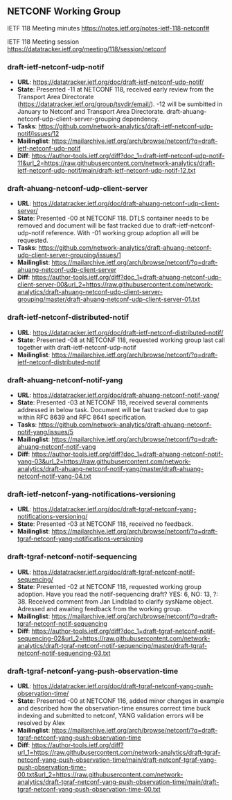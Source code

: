 ## NETCONF Working Group

IETF 118 Meeting minutes
https://notes.ietf.org/notes-ietf-118-netconf#

IETF 118 Meeting session
https://datatracker.ietf.org/meeting/118/session/netconf

### draft-ietf-netconf-udp-notif
* **URL**: https://datatracker.ietf.org/doc/draft-ietf-netconf-udp-notif/
* **State**: Presented -11 at NETCONF 118, received early review from the Transport Area Directorate (https://datatracker.ietf.org/group/tsvdir/email/). -12 will be sumbitted in January to Netconf and Transport Area Directorate. draft-ahuang-netconf-udp-client-server-grouping dependency.
* **Tasks**: https://github.com/network-analytics/draft-ietf-netconf-udp-notif/issues/12
* **Mailinglist**: https://mailarchive.ietf.org/arch/browse/netconf/?q=draft-ietf-netconf-udp-notif
* **Diff**: https://author-tools.ietf.org/diff?doc_1=draft-ietf-netconf-udp-notif-11&url_2=https://raw.githubusercontent.com/network-analytics/draft-ietf-netconf-udp-notif/main/draft-ietf-netconf-udp-notif-12.txt

### draft-ahuang-netconf-udp-client-server
* **URL**: https://datatracker.ietf.org/doc/draft-ahuang-netconf-udp-client-server/
* **State**: Presented -00 at NETCONF 118. DTLS container needs to be removed and document will be fast tracked due to draft-ietf-netconf-udp-notif reference. With -01 working group adoption all will be requested.
* **Tasks**: https://github.com/network-analytics/draft-ahuang-netconf-udp-client-server-grouping/issues/1
* **Mailinglist**: https://mailarchive.ietf.org/arch/browse/netconf/?q=draft-ahuang-netconf-udp-client-server
* **Diff**: https://author-tools.ietf.org/diff?doc_1=draft-ahuang-netconf-udp-client-server-00&url_2=https://raw.githubusercontent.com/network-analytics/draft-ahuang-netconf-udp-client-server-grouping/master/draft-ahuang-netconf-udp-client-server-01.txt

### draft-ietf-netconf-distributed-notif
* **URL**: https://datatracker.ietf.org/doc/draft-ietf-netconf-distributed-notif/
* **State**: Presented -08 at NETCONF 118, requested working group last call together with draft-ietf-netconf-udp-notif
* **Mailinglist**: https://mailarchive.ietf.org/arch/browse/netconf/?q=draft-ietf-netconf-distributed-notif

### draft-ahuang-netconf-notif-yang
* **URL**: https://datatracker.ietf.org/doc/draft-ahuang-netconf-notif-yang/
* **State**: Presented -03 at NETCONF 118, received several comments addressed in below task. Document will be fast tracked due to gap within RFC 8639 and RFC 8641 specification.
* **Tasks**: https://github.com/network-analytics/draft-ahuang-netconf-notif-yang/issues/5
* **Mailinglist**: https://mailarchive.ietf.org/arch/browse/netconf/?q=draft-ahuang-netconf-notif-yang
* **Diff**: https://author-tools.ietf.org/diff?doc_1=draft-ahuang-netconf-notif-yang-03&url_2=https://raw.githubusercontent.com/network-analytics/draft-ahuang-netconf-notif-yang/master/draft-ahuang-netconf-notif-yang-04.txt

### draft-ietf-netconf-yang-notifications-versioning
* **URL**: https://datatracker.ietf.org/doc/draft-tgraf-netconf-yang-notifications-versioning/
* **State**: Presented -03 at NETCONF 118, received no feedback.
* **Mailinglist**: https://mailarchive.ietf.org/arch/browse/netconf/?q=draft-tgraf-netconf-yang-notifications-versioning

### draft-tgraf-netconf-notif-sequencing
* **URL**: https://datatracker.ietf.org/doc/draft-tgraf-netconf-notif-sequencing/
* **State**: Presented -02 at NETCONF 118, requested working group adoption. Have you read the notif-sequencing draft? YES: 6, NO: 13, ?: 38. Received comment from Jan Lindblad to clarify sysName object. Adressed and awaiting feedback from the working group.
* **Mailinglist**: https://mailarchive.ietf.org/arch/browse/netconf/?q=draft-tgraf-netconf-notif-sequencing
* **Diff**: https://author-tools.ietf.org/diff?doc_1=draft-tgraf-netconf-notif-sequencing-02&url_2=https://raw.githubusercontent.com/network-analytics/draft-tgraf-netconf-notif-sequencing/master/draft-tgraf-netconf-notif-sequencing-03.txt

### draft-tgraf-netconf-yang-push-observation-time
* **URL**: https://datatracker.ietf.org/doc/draft-tgraf-netconf-yang-push-observation-time/
* **State**: Presented -00 at NETCONF 116, added minor changes in example and described how the observation-time ensures correct time buck indexing and submitted to netconf, YANG validation errors will be resolved by Alex
* **Mailinglist**: https://mailarchive.ietf.org/arch/browse/netconf/?q=draft-tgraf-netconf-yang-push-observation-time
* **Diff**: https://author-tools.ietf.org/diff?url_1=https://raw.githubusercontent.com/network-analytics/draft-tgraf-netconf-yang-push-observation-time/main/draft-netconf-tgraf-yang-push-observation-time-00.txt&url_2=https://raw.githubusercontent.com/network-analytics/draft-tgraf-netconf-yang-push-observation-time/main/draft-tgraf-netconf-yang-push-observation-time-00.txt